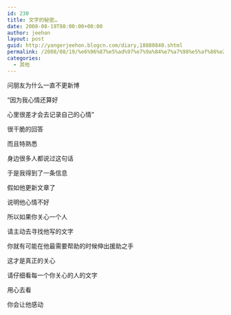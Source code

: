 ```yaml
---
id: 230
title: 文字的秘密…
date: 2008-08-19T08:00:00+00:00
author: jeehon
layout: post
guid: http://yangerjeehon.blogcn.com/diary,18880840.shtml
permalink: /2008/08/19/%e6%96%87%e5%ad%97%e7%9a%84%e7%a7%98%e5%af%86%e2%80%a6/
categories:
  - 其他
---
```

问朋友为什么一直不更新博
  
“因为我心情还算好
  
心里很差才会去记录自己的心情”
  
很干脆的回答
  
而且特熟悉
  
身边很多人都说过这句话
  
于是我得到了一条信息
  
假如他更新文章了
  
说明他心情不好
  
所以如果你关心一个人
  
请主动去寻找他写的文字
  
你就有可能在他最需要帮助的时候伸出援助之手
  
这才是真正的关心
  
请仔细看每一个你关心的人的文字
  
用心去看
  
你会让他感动